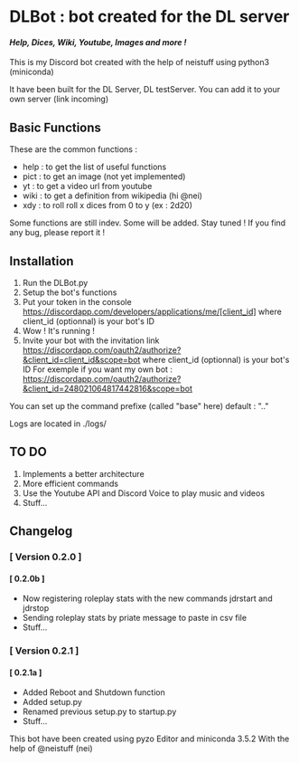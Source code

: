 # DLBot : bot created for the DL server
#### *Help, Dices, Wiki, Youtube, Images and more !*

This is my Discord bot created with the help of neistuff using python3 (miniconda)

It have been built for the DL Server, DL testServer. 
You can add it to your own server (link incoming)

## Basic Functions
These are the common functions : 
* help   : to get the list of useful functions
* pict   : to get an image (not yet implemented)
* yt     : to get a video url from youtube
* wiki   : to get a definition from wikipedia (hi @nei)
* xdy    : to roll roll x dices from 0 to y (ex : 2d20)

Some functions are still indev. Some will be added. Stay tuned !
If you find any bug, please report it !

## Installation
1. Run the DLBot.py
2. Setup the bot's functions
3. Put your token in the console 
  https://discordapp.com/developers/applications/me/[client_id] where client_id (optionnal) is your bot's ID
4. Wow ! It's running !
5. Invite your bot with the invitation link
  https://discordapp.com/oauth2/authorize?&client_id=client_id&scope=bot where client_id (optionnal) is your bot's ID
  For exemple if you want my own bot : https://discordapp.com/oauth2/authorize?&client_id=248021064817442816&scope=bot

You can set up the command prefixe (called "base" here) default : ".."

Logs are located in ./logs/

## TO DO

 1. Implements a better architecture
 2. More efficient commands
 3. Use the Youtube API and Discord Voice to play music and videos
 4. Stuff...

## Changelog
### [ Version 0.2.0 ]
####  [ 0.2.0b ]
- Now registering roleplay stats with the new commands jdrstart and jdrstop
- Sending roleplay stats by priate message to paste in csv file
- Stuff...

### [ Version 0.2.1 ]
####  [ 0.2.1a ]
- Added Reboot and Shutdown function
- Added setup.py
- Renamed previous setup.py to startup.py
- Stuff...


This bot have been created using pyzo Editor and miniconda 3.5.2
With the help of @neistuff (nei)
